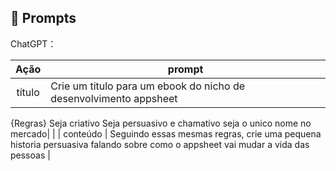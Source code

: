 ## 🧠 Prompts


ChatGPT：

|   Ação   | prompt                                                                                                                                                                                                                                                                         |
| :------: | ------------------------------------------------------------------------------------------------------------------------------------------------------------------------------------------------------------------------------------------------------------------------------ |
|  título  | Crie um titulo para um ebook do nicho de desenvolvimento appsheet

{Regras}
Seja criativo
Seja persuasivo e chamativo
seja o unico nome no mercado|
                                                      |
| conteúdo | Seguindo essas mesmas regras, crie uma pequena historia persuasiva falando sobre como o appsheet vai mudar a vida das pessoas |

